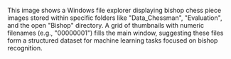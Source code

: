 This image shows a Windows file explorer displaying bishop chess piece images stored within specific folders like "Data_Chessman", "Evaluation", and the open "Bishop" directory. A grid of thumbnails with numeric filenames (e.g., "00000001") fills the main window, suggesting these files form a structured dataset for machine learning tasks focused on bishop recognition.